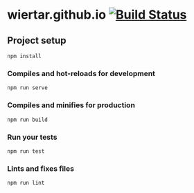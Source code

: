 # wiertar.github.io [![Build Status](https://travis-ci.com/wiertar/wiertar.github.io.svg?branch=master)](https://travis-ci.com/wiertar/wiertar.github.io)


## Project setup
```
npm install
```

### Compiles and hot-reloads for development
```
npm run serve
```

### Compiles and minifies for production
```
npm run build
```

### Run your tests
```
npm run test
```

### Lints and fixes files
```
npm run lint
```